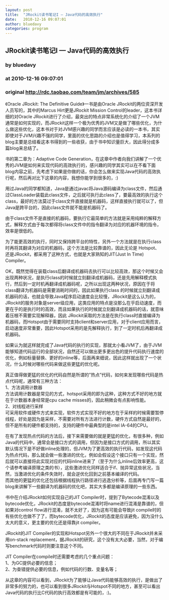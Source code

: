 ```yaml
---
layout: post
title:  "JRockit读书笔记I — Java代码的高效执行"
date:   2010-12-16 09:07:01
author: bluedavy
categories: program
---
```


## JRockit读书笔记I — Java代码的高效执行
### by bluedavy
### at 2010-12-16 09:07:01
### original <http://rdc.taobao.com/team/jm/archives/585>

<p>《Oracle JRockit: The Definitive Guide》一书是由Oracle JRockit的两位资深开发人员写的，其中的Marcus Hirt更是JRockit Mission Control的leader，这本书详细的对Oracle JRockit进行了介绍，最突出的特点非常系统化的介绍了一个JVM通常是如何实现的，而JRockit这样一个极为优秀的JVM又是做了哪些优化，为什么做这些优化，这本书对于对JVM感兴趣的同学而言应该是必读的一本书，其实即使对于JVM兴趣不强的同学，里面的优化思路的介绍也是值得学习，本系列的blog主要是总结看这本书得到的一些收获，由于书中知识量巨大，因此得分成多篇blog来总结了。</p>
<p>书的第二章为：Adaptive Code Generation，在这章中作者向我们讲解了一个优秀的JVM是如何来实现代码的高效执行的，感兴趣的同学其实可以在不看下面blog内容之前，先考虑下如果是你做的话，你会怎么做来实现Java代码的高效执行呢，然后再对比下这章的内容，我想你能学到很多的，:)</p>
<p>用过Java的同学都知道，Java是通过javac将Java源码编译为class文件，然后通过ClassLoader装载此class文件，之后就可执行此class了，要最高效的执行这个class，最好的方法莫过于class文件直接就是机器码，这样直接执行就可以了，但Java是跨平台的，因此class文件就不能是机器码了。</p>
<p>由于class文件不是直接的机器码，要执行它最简单的方法就是采用纯粹的解释方式，解释方式由于每次都得将class文件中的指令翻译为对应的机器环境的指令，效率是很低的。</p>
<p>为了能更高效的执行，同时又保持跨平台的特性，另外一个方法就是在执行class时再将其翻译为对应的机器码，这个方法是比较靠谱的，因此无论是 Hotspot、还是JRockit，都采用了这种方式，也就是大家熟知的JIT(Just In Time) Compiler。</p>
<p>OK，既然觉得在装载class后翻译成机器码去执行可以比较高效，那这个时候又会出现两种状况，是执行class的时候就立刻翻译成机器码，还是先用解释模式执行，然后到一定时机再翻译成机器码呢，之所以出现这两种状况，原因在于将class翻译为机器码是需要消耗时间的，因此如果执行class 的时候就立刻翻译成机器码的话，也就会导致Java程序启动速度会比较慢，JRockit是这么认为的，JRockit的服务对象是server级应用，这类应用的特点是没那么在乎启动速度，而更在乎的是执行时的高效，而且如果执行的时候就立刻翻译成机器码的话，就意味着压根不需要实现解释器，因此 JRockit采取的方法是在执行class时直接编译为机器码，而Hotspot由于需要同时支持client和server应用，对于client应用而言，启动速度非常重要，因此Hotspot采用的是先解释执行，到了一定时机后再翻译成机器码。</p>
<p>如果认为就这样就完成了Java代码的执行的实现，那就太小看JVM了，由于JVM能够知道代码运行的全部状况，自然还可以做出更多更出色的提升代码执行速度的优化，例如标量替换、更好的inline等，后面再来细说，因此这样就出现了一个状况，什么时候对哪些代码来做这些更猛的优化呢。</p>
<p>真正值得做更猛的优化的代码自然是所谓的”热点”代码，如何来发现哪些代码是热点代码呢，通常有三种方法：<br>
1、方法调用计数器<br>
方法调用计数器是常见的方式，hotspot采用的即为这种，这种方式不好的地方就在于计数器本身经常是cpu cache misses的，因此稍微会有点影响性能。<br>
2、对线程进行采样<br>
可采用软件或硬件方式来实现，软件方式实现不好的地方在于采样的时候需要暂停线程，好处是因为是采样，不需要对所有方法进行计数，硬件方式自然是最好的，但不是所有的硬件都支持的，支持的硬件中最典型的是intel IA-64的CPU。</p>
<p>在有了发现热点代码的方法后，接下来需要做的就是更猛的优化，有很多种，例如Java的代码中，通常会是接口方式的调用，但因为是接口方式的调用，所以其实默认情况下是不好做inline处理的，但JVM为了更高效的执行代码，如发现这代码为热点代码，那么就会做一些激进的优化，例如会假设这个接口只有一个实现，然后就可以直接将此实现对应的代码inline进来了（至于为什么inline后效率更高，这个请参考编译原理之类的书），这些激进优化同样适合于if、抛异常这些状况，当然，当激进优化的条件失效时，就会逆优化回到之前基本编译的代码。<br>
而其他的更猛的优化还包括根据线程执行路径进行逃逸分析等，后面再专门写一篇blog来讲解下一些翻译为机器码的优化吧，其实大多都是编译原理的一些东西。</p>
<p>书中在介绍JRockit如何实现自己的JIT Compiler时，提到了Bytecode混淆以及bytecode优化，JRockit的态度是bytecode混淆时将name进行混淆是靠谱的，但如果对control flow进行混淆，就不太好了，因为这有可能会导致jit compile时的有些优化也做不了了，而bytecode优化，JRockit的态度是应该避免，因为没什么太大的意义，更主要的优化还是得靠jit compiler。</p>
<p>JRockit的JIT Compiler的实现和Hotspot另外一个很大的不同在于JRockit并未采用on-stack replacement，据JRockit的研究，这个没有太大必要，当然，对于编写benchmark代码时则要注意这个不同。</p>
<p>JIT Compiler在compile时还需要考虑的几个重点问题：<br>
1、为GC提供必要的信息；<br>
2、为查错提供必要的信息，例如代码的行数、变量名等；</p>
<p>从这章的内容可以看到，JRockit为了能够让Java代码能够高效的执行，是做出了非常多的努力的，也可以看到很多JRockit与Hotspot不同的地方，甚至可以看出Java代码的执行比C代码的执行高效都是有可能的，:)。</p>